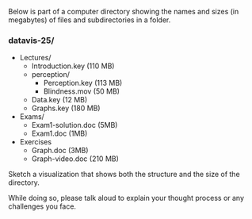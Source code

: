 
Below is part of a computer directory showing the names and sizes (in megabytes) of files and subdirectories in a folder.

<!-- ![demo](assets/drawingTasks/treeTask.png)  -->

### datavis-25/

- Lectures/
    - Introduction.key (110 MB)
    - perception/
        - Perception.key (113 MB)
        - Blindness.mov (50 MB)
    - Data.key (12 MB)
    - Graphs.key (180 MB)
- Exams/ 
    - Exam1-solution.doc (5MB)
    - Exam1.doc (1MB)
- Exercises
    - Graph.doc (3MB)
    - Graph-video.doc (210 MB)


Sketch a visualization that shows both the structure and the size of the directory. 
 
While doing so, please talk aloud to explain your thought process or any challenges you face.